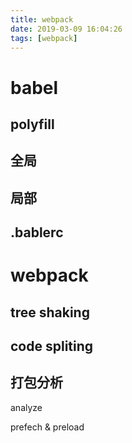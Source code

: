 ```yaml
---
title: webpack
date: 2019-03-09 16:04:26
tags: [webpack]
---
```


# babel

## polyfill

## 全局

## 局部

## .bablerc

# webpack

## tree shaking

## code spliting

## 打包分析

analyze

prefech & preload
